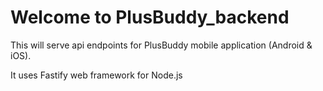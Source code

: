 # Welcome to PlusBuddy_backend

This will serve api endpoints for PlusBuddy mobile application (Android & iOS).

It uses Fastify web framework for Node.js
